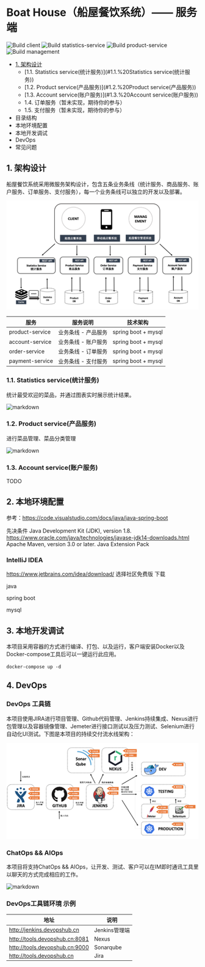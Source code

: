 


# Boat House（船屋餐饮系统）—— 服务端

![Build client](https://github.com/idcf-boat-house/boat-house/workflows/Build%20client/badge.svg)
![Build statistics-service](https://github.com/idcf-boat-house/boat-house/workflows/Build%20statistics-service/badge.svg)
![Build product-service](https://github.com/idcf-boat-house/boat-house/workflows/Build%20product-service/badge.svg)
![Build management](https://github.com/idcf-boat-house/boat-house/workflows/Build%20management/badge.svg)

+ [1. 架构设计](#1.%20架构设计)
    + [1.1. Statistics service(统计服务)](#1.1.%20Statistics service(统计服务))
    + [1.2. Product service(产品服务)](#1.2.%20Product service(产品服务))
    + [1.3. Account service(账户服务)](#1.3.%20Account service(账户服务))
    + 1.4. 订单服务（暂未实现，期待你的参与）
    + 1.5. 支付服务（暂未实现，期待你的参与）
+ 目录结构
+ 本地环境配置
+ 本地开发调试
+ DevOps
+ 常见问题


## 1. 架构设计
船屋餐饮系统采用微服务架构设计，包含五条业务条线（统计服务、商品服务、账户服务、订单服务、支付服务），每一个业务条线可以独立的开发以及部署。

![markdown](/images/boathouse-structure.png "markdown")

| 服务  | 服务说明 | 技术架构 |
| ------------ | ------------ |------------ |
| product-service  | 业务条线 - 产品服务  |spring boot + mysql |
| account-service  | 业务条线 - 账户服务  |spring boot + mysql |
| order-service  | 业务条线 - 订单服务  |spring boot + mysql |
| payment-service  | 业务条线 - 支付服务  |spring boot + mysql |

### 1.1. Statistics service(统计服务)

统计最受欢迎的菜品，并通过图表实时展示统计结果。

![markdown](/images/boathouse-structure-stats.png "markdown")


### 1.2. Product service(产品服务)

进行菜品管理、菜品分类管理

![markdown](/images/boathouse-structure-product02.png "markdown")


### 1.3. Account service(账户服务)

TODO

## 2. 本地环境配置
参考：https://code.visualstudio.com/docs/java/java-spring-boot

先决条件
Java Development Kit (JDK), version 1.8. https://www.oracle.com/java/technologies/javase-jdk14-downloads.html
Apache Maven, version 3.0 or later. 
Java Extension Pack


### IntelliJ IDEA
https://www.jetbrains.com/idea/download/
选择社区免费版 下载






java

spring boot

mysql

## 3. 本地开发调试

本项目采用容器的方式进行编译、打包、以及运行，客户端安装Docker以及Docker-compose工具后可以一键运行此应用。

`
docker-compose up -d
`

## 4. DevOps

### DevOps 工具链

本项目使用JIRA进行项目管理、Github代码管理、Jenkins持续集成、Nexus进行包管理以及容器镜像管理、Jemeter进行接口测试以及压力测试、Selenium进行自动化UI测试。下图是本项目的持续交付流水线架构：

![markdown](/images/boathouse-structure-tools.png "markdown")

### ChatOps && AIOps

本项目将支持ChatOps && AIOps，让开发、测试、客户可以在IM即时通讯工具里以聊天的方式完成相应的工作。

![markdown](/images/boathouse-structure-chatops.png "markdown")


### DevOps工具链环境 示例

| 地址  | 说明  | 
| ------------ | ------------ | 
| http://jenkins.devopshub.cn  | Jenkins管理端  |
| http://tools.devopshub.cn:8081 | Nexus  | 
| http://tools.devopshub.cn:9000| Sonarqube|
| http://tools.devopshub.cn  | Jira  |


